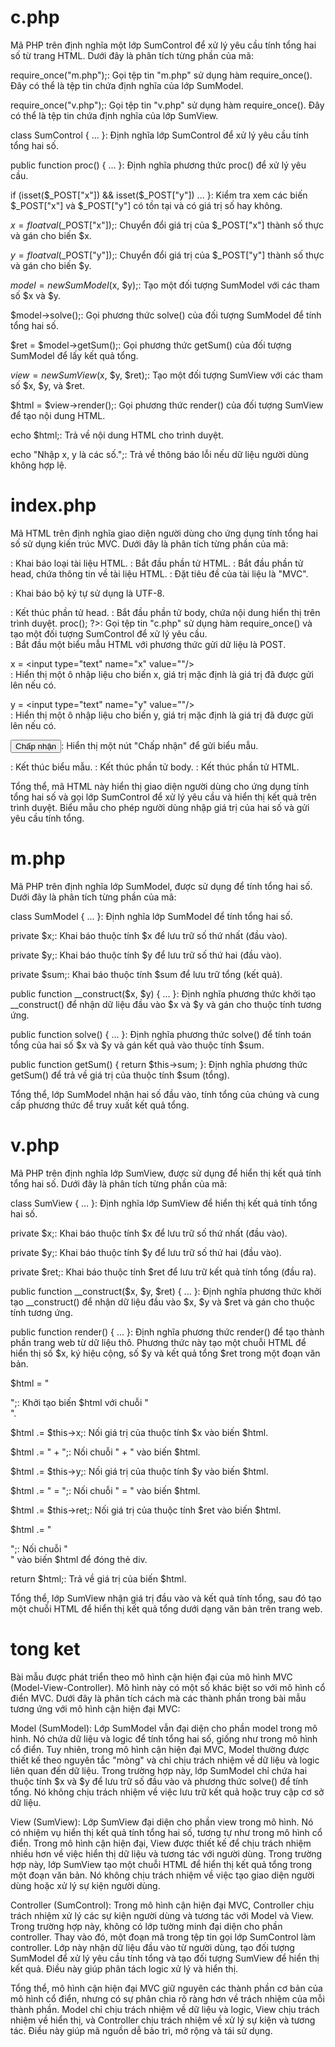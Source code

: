 # c.php
Mã PHP trên định nghĩa một lớp SumControl để xử lý yêu cầu tính tổng hai số từ trang HTML. Dưới đây là phân tích từng phần của mã:

require_once("m.php");: Gọi tệp tin "m.php" sử dụng hàm require_once(). Đây có thể là tệp tin chứa định nghĩa của lớp SumModel.

require_once("v.php");: Gọi tệp tin "v.php" sử dụng hàm require_once(). Đây có thể là tệp tin chứa định nghĩa của lớp SumView.

class SumControl { ... }: Định nghĩa lớp SumControl để xử lý yêu cầu tính tổng hai số.

public function proc() { ... }: Định nghĩa phương thức proc() để xử lý yêu cầu.

if (isset($_POST["x"]) && isset($_POST["y"]) ... }: Kiểm tra xem các biến $_POST["x"] và $_POST["y"] có tồn tại và có giá trị số hay không.

$x = floatval($_POST["x"]);: Chuyển đổi giá trị của $_POST["x"] thành số thực và gán cho biến $x.

$y = floatval($_POST["y"]);: Chuyển đổi giá trị của $_POST["y"] thành số thực và gán cho biến $y.

$model = new SumModel($x, $y);: Tạo một đối tượng SumModel với các tham số $x và $y.

$model->solve();: Gọi phương thức solve() của đối tượng SumModel để tính tổng hai số.

$ret = $model->getSum();: Gọi phương thức getSum() của đối tượng SumModel để lấy kết quả tổng.

$view = new SumView($x, $y, $ret);: Tạo một đối tượng SumView với các tham số $x, $y, và $ret.

$html = $view->render();: Gọi phương thức render() của đối tượng SumView để tạo nội dung HTML.

echo $html;: Trả về nội dung HTML cho trình duyệt.

echo "Nhập x, y là các số.";: Trả về thông báo lỗi nếu dữ liệu người dùng không hợp lệ.

# index.php
Mã HTML trên định nghĩa giao diện người dùng cho ứng dụng tính tổng hai số sử dụng kiến trúc MVC. Dưới đây là phân tích từng phần của mã:

<!DOCTYPE html>: Khai báo loại tài liệu HTML.

<html>: Bắt đầu phần tử HTML.

<head>: Bắt đầu phần tử head, chứa thông tin về tài liệu HTML.

<title>MVC</title>: Đặt tiêu đề của tài liệu là "MVC".

<meta charset="utf-8">: Khai báo bộ ký tự sử dụng là UTF-8.

</head>: Kết thúc phần tử head.

<body>: Bắt đầu phần tử body, chứa nội dung hiển thị trên trình duyệt.

<?php require_once("c.php"); $ctrl = new SumControl(); $ctrl->proc(); ?>: Gọi tệp tin "c.php" sử dụng hàm require_once() và tạo một đối tượng SumControl để xử lý yêu cầu.

<form method="post">: Bắt đầu một biểu mẫu HTML với phương thức gửi dữ liệu là POST.

x = <input type="text" name="x"  value="<?php echo (isset($_POST["x"]) ? $_POST["x"] : ""); ?>"/> <br/>: Hiển thị một ô nhập liệu cho biến x, giá trị mặc định là giá trị đã được gửi lên nếu có.

y = <input type="text" name="y" value="<?php echo (isset($_POST["y"]) ? $_POST["y"] : ""); ?>"/> <br/>: Hiển thị một ô nhập liệu cho biến y, giá trị mặc định là giá trị đã được gửi lên nếu có.

<input type="submit" value="Chấp nhận"/>: Hiển thị một nút "Chấp nhận" để gửi biểu mẫu.

</form>: Kết thúc biểu mẫu.

</body>: Kết thúc phần tử body.

</html>: Kết thúc phần tử HTML.

Tổng thể, mã HTML này hiển thị giao diện người dùng cho ứng dụng tính tổng hai số và gọi lớp SumControl để xử lý yêu cầu và hiển thị kết quả trên trình duyệt. Biểu mẫu cho phép người dùng nhập giá trị của hai số và gửi yêu cầu tính tổng.

# m.php
Mã PHP trên định nghĩa lớp SumModel, được sử dụng để tính tổng hai số. Dưới đây là phân tích từng phần của mã:

class SumModel { ... }: Định nghĩa lớp SumModel để tính tổng hai số.

private $x;: Khai báo thuộc tính $x để lưu trữ số thứ nhất (đầu vào).

private $y;: Khai báo thuộc tính $y để lưu trữ số thứ hai (đầu vào).

private $sum;: Khai báo thuộc tính $sum để lưu trữ tổng (kết quả).

public function __construct($x, $y) { ... }: Định nghĩa phương thức khởi tạo __construct() để nhận dữ liệu đầu vào $x và $y và gán cho thuộc tính tương ứng.

public function solve() { ... }: Định nghĩa phương thức solve() để tính toán tổng của hai số $x và $y và gán kết quả vào thuộc tính $sum.

public function getSum() { return $this->sum; }: Định nghĩa phương thức getSum() để trả về giá trị của thuộc tính $sum (tổng).

Tổng thể, lớp SumModel nhận hai số đầu vào, tính tổng của chúng và cung cấp phương thức để truy xuất kết quả tổng.

# v.php
Mã PHP trên định nghĩa lớp SumView, được sử dụng để hiển thị kết quả tính tổng hai số. Dưới đây là phân tích từng phần của mã:

class SumView { ... }: Định nghĩa lớp SumView để hiển thị kết quả tính tổng hai số.

private $x;: Khai báo thuộc tính $x để lưu trữ số thứ nhất (đầu vào).

private $y;: Khai báo thuộc tính $y để lưu trữ số thứ hai (đầu vào).

private $ret;: Khai báo thuộc tính $ret để lưu trữ kết quả tính tổng (đầu ra).

public function __construct($x, $y, $ret) { ... }: Định nghĩa phương thức khởi tạo __construct() để nhận dữ liệu đầu vào $x, $y và $ret và gán cho thuộc tính tương ứng.

public function render() { ... }: Định nghĩa phương thức render() để tạo thành phần trang web từ dữ liệu thô. Phương thức này tạo một chuỗi HTML để hiển thị số $x, ký hiệu cộng, số $y và kết quả tổng $ret trong một đoạn văn bản.

$html = "<div> ";: Khởi tạo biến $html với chuỗi "<div> ".

$html .= $this->x;: Nối giá trị của thuộc tính $x vào biến $html.

$html .= " + ";: Nối chuỗi " + " vào biến $html.

$html .= $this->y;: Nối giá trị của thuộc tính $y vào biến $html.

$html .= " = ";: Nối chuỗi " = " vào biến $html.

$html .= $this->ret;: Nối giá trị của thuộc tính $ret vào biến $html.

$html .= "</div>";: Nối chuỗi "</div>" vào biến $html để đóng thẻ div.

return $html;: Trả về giá trị của biến $html.

Tổng thể, lớp SumView nhận giá trị đầu vào và kết quả tính tổng, sau đó tạo một chuỗi HTML để hiển thị kết quả tổng dưới dạng văn bản trên trang web.

# tong ket
Bài mẫu được phát triển theo mô hình cận hiện đại của mô hình MVC (Model-View-Controller). Mô hình này có một số khác biệt so với mô hình cổ điển MVC. Dưới đây là phân tích cách mà các thành phần trong bài mẫu tương ứng với mô hình cận hiện đại MVC:

Model (SumModel): Lớp SumModel vẫn đại diện cho phần model trong mô hình. Nó chứa dữ liệu và logic để tính tổng hai số, giống như trong mô hình cổ điển. Tuy nhiên, trong mô hình cận hiện đại MVC, Model thường được thiết kế theo nguyên tắc "mỏng" và chỉ chịu trách nhiệm về dữ liệu và logic liên quan đến dữ liệu. Trong trường hợp này, lớp SumModel chỉ chứa hai thuộc tính $x và $y để lưu trữ số đầu vào và phương thức solve() để tính tổng. Nó không chịu trách nhiệm về việc lưu trữ kết quả hoặc truy cập cơ sở dữ liệu.

View (SumView): Lớp SumView đại diện cho phần view trong mô hình. Nó có nhiệm vụ hiển thị kết quả tính tổng hai số, tương tự như trong mô hình cổ điển. Trong mô hình cận hiện đại, View được thiết kế để chịu trách nhiệm nhiều hơn về việc hiển thị dữ liệu và tương tác với người dùng. Trong trường hợp này, lớp SumView tạo một chuỗi HTML để hiển thị kết quả tổng trong một đoạn văn bản. Nó không chịu trách nhiệm về việc tạo giao diện người dùng hoặc xử lý sự kiện người dùng.

Controller (SumControl): Trong mô hình cận hiện đại MVC, Controller chịu trách nhiệm xử lý các sự kiện người dùng và tương tác với Model và View. Trong trường hợp này, không có lớp tường minh đại diện cho phần controller. Thay vào đó, một đoạn mã trong tệp tin gọi lớp SumControl làm controller. Lớp này nhận dữ liệu đầu vào từ người dùng, tạo đối tượng SumModel để xử lý yêu cầu tính tổng và tạo đối tượng SumView để hiển thị kết quả. Điều này giúp phân tách logic xử lý và hiển thị.

Tổng thể, mô hình cận hiện đại MVC giữ nguyên các thành phần cơ bản của mô hình cổ điển, nhưng có sự phân chia rõ ràng hơn về trách nhiệm của mỗi thành phần. Model chỉ chịu trách nhiệm về dữ liệu và logic, View chịu trách nhiệm về hiển thị, và Controller chịu trách nhiệm về xử lý sự kiện và tương tác. Điều này giúp mã nguồn dễ bảo trì, mở rộng và tái sử dụng.
